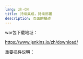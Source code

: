 ```yaml
---
lang: zh-CN
title: 持续集成，持续部署
description: 页面的描述
---
```


war包下载地址：

https://www.jenkins.io/zh/download/

重要插件说明：


